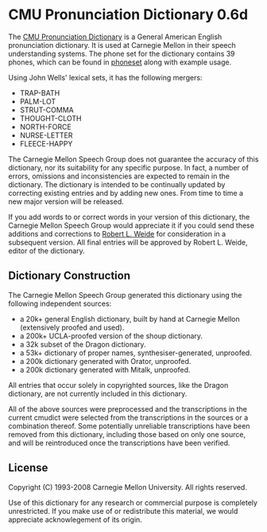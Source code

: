 # CMU Pronunciation Dictionary 0.6d

The [CMU Pronunciation Dictionary](cmudict) is a General American English
pronunciation dictionary. It is used at Carnegie Mellon in their speech
understanding systems. The phone set for the dictionary contains 39 phones,
which can be found in [phoneset](phoneset) along with example usage.

Using John Wells' lexical sets, it has the following mergers:

 *  TRAP-BATH
 *  PALM-LOT
 *  STRUT-COMMA
 *  THOUGHT-CLOTH
 *  NORTH-FORCE
 *  NURSE-LETTER
 *  FLEECE-HAPPY

The Carnegie Mellon Speech Group does not guarantee the accuracy of this
dictionary, nor its suitability for any specific purpose. In fact, a number
of errors, omissions and inconsistencies are expected to remain in the
dictionary. The dictionary is intended to be continually updated by
correcting existing entries and by adding new ones. From time to time a
new major version will be released.

If you add words to or correct words in your version of this dictionary,
the Carnegie Mellon Speech Group would appreciate it if you could send
these additions and corrections to [Robert L. Weide](weide@cs.cmu.edu)
for consideration in a subsequent version. All final entries will be
approved by Robert L. Weide, editor of the dictionary.

## Dictionary Construction

The Carnegie Mellon Speech Group generated this dictionary using the
following independent sources:

 * a 20k+ general English dictionary, built by hand at Carnegie Mellon
  (extensively proofed and used).
 * a 200k+ UCLA-proofed version of the shoup dictionary.
 * a 32k subset of the Dragon dictionary.
 * a 53k+ dictionary of proper names, synthesiser-generated, unproofed.
 * a 200k dictionary generated with Orator, unproofed.
 * a 200k dictionary generated with Mitalk, unproofed.

All entries that occur solely in copyrighted sources, like the Dragon
dictionary, are not currently included in this dictionary.

All of the above sources were preprocessed and the transcriptions in the
current cmudict were selected from the transcriptions in the sources or a
combination thereof. Some potentially unreliable transcriptions have been
removed from this dictionary, including those based on only one source,
and will be reintroduced once the transcriptions have been verified.

## License

Copyright (C) 1993-2008 Carnegie Mellon University. All rights reserved.

Use of this dictionary for any research or commercial purpose is completely
unrestricted.  If you make use of or redistribute this material, we would
appreciate acknowlegement of its origin.
